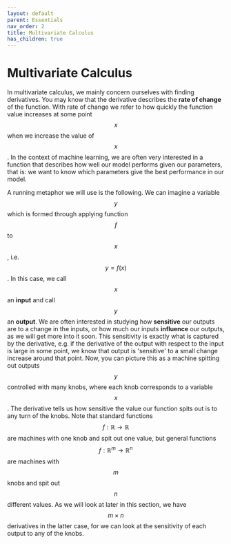 ```yaml
---
layout: default
parent: Essentials
nav_order: 2
title: Multivariate Calculus
has_children: true
---
```




# Multivariate Calculus

In multivariate calculus, we mainly concern ourselves with finding derivatives. You may know that the derivative describes 
the **rate of change** of the function. With rate of change we refer to how quickly the function value increases at some 
point $$x$$ when we increase the value of $$x$$. In the context of machine learning, 
we are often very interested in a function that describes how well our model performs given our parameters, that is: we want
to know which parameters give the best performance in our model. 

A running metaphor we will use is the following. We can imagine a variable $$y$$ which is formed through applying function $$f$$ to 
$$x$$, i.e. $$y = f(x)$$. In this case, we call $$x$$ an **input** and call $$y$$ an **output**. We are often interested in 
studying how **sensitive** our outputs are to a change in the inputs, or how much our inputs **influence** our outputs, 
as we will get more into it soon. This sensitivity is exactly what is captured by the derivative, e.g. if the derivative of the 
output with respect to the input is large in some point, we know that output is 'sensitive' to a small change increase around 
that point. Now, you can picture this as a machine spitting out outputs $$y$$ controlled with many knobs, where each knob 
corresponds to a variable $$x$$. The derivative tells us how sensitive the value our function spits out is to any turn of 
the knobs. Note that standard functions $$f: \mathbb{R} \to \mathbb{R}$$ are machines with one knob and spit out one value, 
but general functions $$f: \mathbb{R}^m \to \mathbb{R}^n$$ are machines with $$m$$ knobs and spit out $$n$$ different values. 
As we will look at later in this section, we have $$m \times n$$ derivatives in the latter case, for we can look at the 
sensitivity of each output to any of the knobs.

